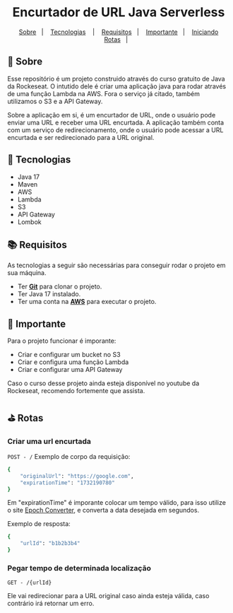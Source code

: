 <h1 align="center">
  Encurtador de URL Java Serverless
</h1>


<p align="center">
  <a href="#page_with_curl-sobre">Sobre</a>&nbsp;&nbsp;&nbsp;|&nbsp;&nbsp;&nbsp;
  <a href="#hammer-tecnologias">Tecnologias</a>
  &nbsp;&nbsp;&nbsp;|&nbsp;&nbsp;&nbsp;
    <a href="#books-requisitos">Requisitos</a>&nbsp;&nbsp;&nbsp;|&nbsp;&nbsp;&nbsp;
  <a href="#rotating_light-importante">Importante</a>&nbsp;&nbsp;&nbsp;|&nbsp;&nbsp;&nbsp;
  <a href="#rocket-iniciando">Iniciando</a>
    <a href="#golf-rotas">Rotas</a>&nbsp;&nbsp;&nbsp;|&nbsp;&nbsp;&nbsp;
</p>

## :page_with_curl: Sobre
Esse repositório é um projeto construido através do curso gratuito de Java da Rockeseat. O intutido dele é criar uma aplicação java para rodar através de uma função Lambda na AWS. Fora o serviço já citado, também utilizamos o S3 e a API Gateway.

Sobre a aplicação em si, é um encurtador de URL, onde o usuário pode enviar uma URL e receber uma URL encurtada. A aplicação também conta com um serviço de redirecionamento, onde o usuário pode acessar a URL encurtada e ser redirecionado para a URL original.
## :hammer: Tecnologias

- Java 17
- Maven
- AWS
- Lambda
- S3
- API Gateway
- Lombok

## :books: Requisitos

As tecnologias a seguir são necessárias para conseguir rodar o projeto em sua máquina.

- Ter [**Git**](https://git-scm.com/) para clonar o projeto.
- Ter Java 17 instalado.
- Ter uma conta na [**AWS**](https://aws.amazon.com/) para executar o projeto.

## :rotating_light: Importante

Para o projeto funcionar é imporante:

- Criar e configurar um bucket no S3
- Criar e configura uma função Lambda
- Criar e configurar uma API Gateway

Caso o curso desse projeto ainda esteja disponível no youtube da Rockeseat, recomendo fortemente que assista.

## :golf: Rotas
### Criar uma url encurtada
`POST - /`
Exemplo de corpo da requisição:
```bash
{
    "originalUrl": "https://google.com",
    "expirationTime": "1732190780"
}
```

Em "expirationTime" é imporante colocar um tempo válido, para isso utilize o site [Epoch Converter](https://www.epochconverter.com/), e converta a data desejada em segundos.

Exemplo de resposta:
```bash
{
    "urlId": "b1b2b3b4"
}
```

### Pegar tempo de determinada localização
`GET - /{urlId}`

Ele vai redirecionar para a URL original caso ainda esteja válida, caso contrário irá retornar um erro.
